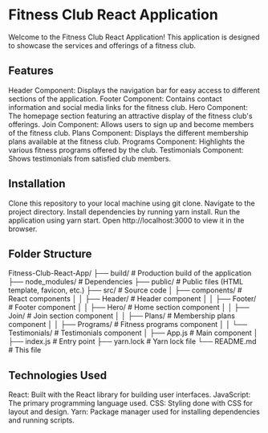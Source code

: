 # Fitness Club React Application

Welcome to the Fitness Club React Application! This application is designed to showcase the services and offerings of a fitness club.

## Features

Header Component: Displays the navigation bar for easy access to different sections of the application.
Footer Component: Contains contact information and social media links for the fitness club.
Hero Component: The homepage section featuring an attractive display of the fitness club's offerings.
Join Component: Allows users to sign up and become members of the fitness club.
Plans Component: Displays the different membership plans available at the fitness club.
Programs Component: Highlights the various fitness programs offered by the club.
Testimonials Component: Shows testimonials from satisfied club members.


## Installation
Clone this repository to your local machine using git clone.
Navigate to the project directory.
Install dependencies by running yarn install.
Run the application using yarn start.
Open http://localhost:3000 to view it in the browser.

## Folder Structure
Fitness-Club-React-App/
  ├── build/                   # Production build of the application
  ├── node_modules/            # Dependencies
  ├── public/                  # Public files (HTML template, favicon, etc.)
  ├── src/                     # Source code
  │   ├── components/          # React components
  │   │   ├── Header/          # Header component
  │   │   ├── Footer/          # Footer component
  │   │   ├── Hero/            # Home section component
  │   │   ├── Join/            # Join section component
  │   │   ├── Plans/           # Membership plans component
  │   │   ├── Programs/        # Fitness programs component
  │   │   └── Testimonials/    # Testimonials component
  │   ├── App.js               # Main component
  │   ├── index.js             # Entry point
  ├── yarn.lock                # Yarn lock file
  └── README.md                # This file

## Technologies Used
React: Built with the React library for building user interfaces.
JavaScript: The primary programming language used.
CSS: Styling done with CSS for layout and design.
Yarn: Package manager used for installing dependencies and running scripts.
